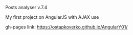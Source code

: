Posts analyser v.7.4

My first project on AngularJS with AJAX use



gh-pages link: https://ostapkoverko.github.io/AngularY01/   